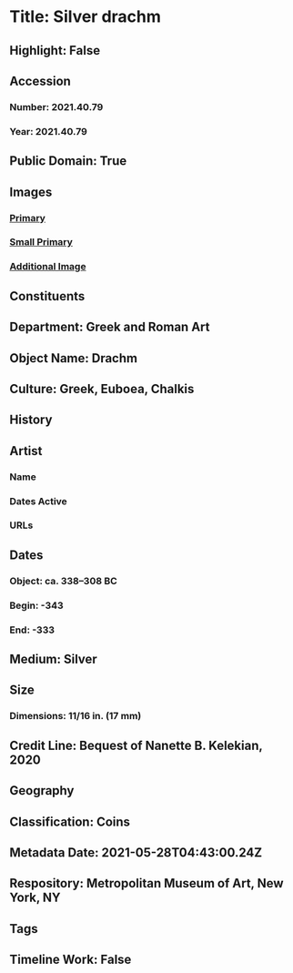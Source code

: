 # Title: Silver drachm
## Highlight: False
## Accession
### Number: 2021.40.79
### Year: 2021.40.79
## Public Domain: True
## Images
### [Primary](https://images.metmuseum.org/CRDImages/gr/original/KN363.JPG)
### [Small Primary](https://images.metmuseum.org/CRDImages/gr/web-large/KN363.JPG)
### [Additional Image](https://images.metmuseum.org/CRDImages/gr/original/KN363A.JPG)
## Constituents
## Department: Greek and Roman Art
## Object Name: Drachm
## Culture: Greek, Euboea, Chalkis
## History
## Artist
### Name
### Dates Active
### URLs
## Dates
### Object: ca. 338–308 BC
### Begin: -343
### End: -333
## Medium: Silver
## Size
### Dimensions: 11/16 in. (17 mm)
## Credit Line: Bequest of Nanette B. Kelekian, 2020
## Geography
## Classification: Coins
## Metadata Date: 2021-05-28T04:43:00.24Z
## Respository: Metropolitan Museum of Art, New York, NY
## Tags
## Timeline Work: False